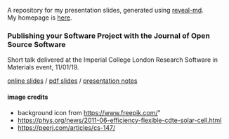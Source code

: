 A repository for my presentation slides, generated using [reveal-md](https://github.com/webpro/reveal-md).  
My homepage is [here](https://lucydot.github.io).

### Publishing your Software Project with the Journal of Open Source Software

Short talk delivered at the Imperial College London Research Software in Materials event, 11/01/19.

[online slides](https://lucydot.github.io/slides/JOSS_0119) / [pdf slides](https://lucydot.github.io/slides/JOSS_0119/JOSS_0119.pdf) / [presentation notes](./JOSS_0119_notes.md)

#### image credits

- background icon from https://www.freepik.com/" 
- https://phys.org/news/2011-06-efficiency-flexible-cdte-solar-cell.html  
- https://peerj.com/articles/cs-147/
